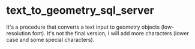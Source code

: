 # text_to_geometry_sql_server
It's a procedure that converts a text input to geometry objects (low-resolution font).
It's not the final version, I will add more characters (lower case and some special characters).
